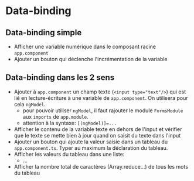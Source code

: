 # Data-binding

## Data-binding simple
- Afficher une variable numérique dans le composant racine `app.component`
- Ajouter un bouton qui déclenche l'incrémentation de la variable

## Data-binding dans les 2 sens
- Ajouter à `app.component` un champ texte (`<input type="text"/>`) qui est lié en lecture-écriture à une variable de `app.component`. On utilisera pour cela `ngModel`.
	- pour pouvoir utiliser `ngModel`, il faut rajouter le module `FormsModule` aux `imports` de `app.module`.
	- attention à la syntaxe: `[(ngModel)]=...`
- Afficher le contenu de la variable texte en dehors de l'input et vérifier que le texte se mette bien à jour quand on saisit du texte dans l'input
- Ajouter un bouton qui ajoute la valeur saisie dans un tableau du `app.component.ts`. Typer au maximum la déclaration du tableau.
- Afficher les valeurs du tableau dans une liste: <ul><li>...</li></ul>
- Afficher la nombre total de caractères (Array.reduce...) de tous les mots du tableau
